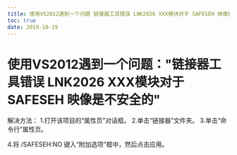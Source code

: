 ```yaml
---
title: 使用VS2012遇到一个问题 链接器工具错误 LNK2026 XXX模块对于 SAFESEH 映像是不安全的
toc: true
date: 2019-10-19
---
```

# 使用VS2012遇到一个问题："链接器工具错误 LNK2026 XXX模块对于 SAFESEH 映像是不安全的"

解决方法：
1.打开该项目的“属性页”对话框。
2.单击“链接器”文件夹。
3.单击“命令行”属性页。

4.将 /SAFESEH:NO 键入“附加选项”框中，然后点击应用。
